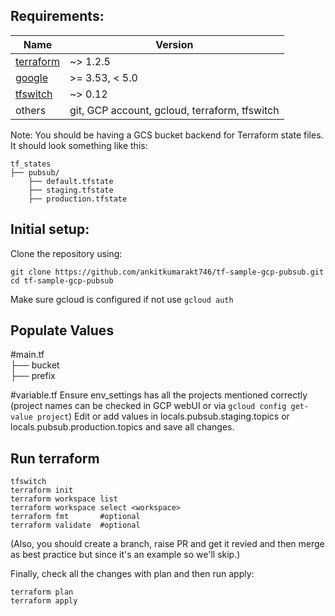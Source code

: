 ## Requirements:

| Name | Version |
|------|---------|
| <a name="requirement_terraform"></a> [terraform](#requirement\_terraform) | ~> 1.2.5 |
| <a name="requirement_google"></a> [google](#requirement\_google) | >= 3.53, < 5.0 |
| <a name="requirement_tfswitch"></a> [tfswitch](https://tfswitch.warrensbox.com/Install/) | ~> 0.12 |
| others | git, GCP account, gcloud, terraform, tfswitch |


Note: You should be having a GCS bucket backend for Terraform state files. It should look something like this:
```
tf_states
├── pubsub/
    ├── default.tfstate
    ├── staging.tfstate
    ├── production.tfstate
```


## Initial setup:
Clone the repository using:
```
git clone https://github.com/ankitkumarakt746/tf-sample-gcp-pubsub.git
cd tf-sample-gcp-pubsub
```

Make sure gcloud is configured if not use 
```gcloud auth```


## Populate Values
\#main.tf  
├── bucket  
├── prefix

\#variable.tf
Ensure env_settings has all the projects mentioned correctly  (project names can be checked in GCP webUI or via `gcloud config get-value project`)
Edit or add values in locals.pubsub.staging.topics or locals.pubsub.production.topics and save all changes.

## Run terraform
```
tfswitch
terraform init
terraform workspace list
terraform workspace select <workspace>
terraform fmt       #optional
terraform validate  #optional
```
(Also, you should create a branch, raise PR and get it revied and then merge as best practice but since it's an example so we'll skip.)

Finally, check all the changes with plan and then run apply:
```
terraform plan
terraform apply
```
